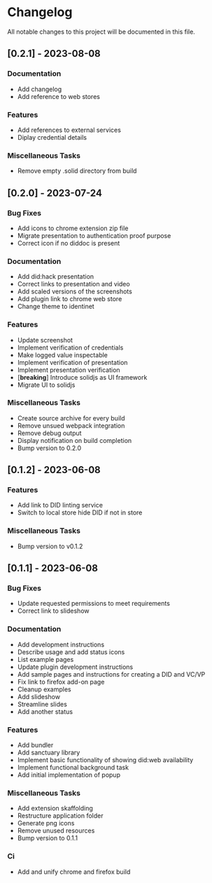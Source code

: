 # Changelog

All notable changes to this project will be documented in this file.

## [0.2.1] - 2023-08-08

### Documentation

- Add changelog
- Add reference to web stores

### Features

- Add references to external services
- Diplay credential details

### Miscellaneous Tasks

- Remove empty .solid directory from build

## [0.2.0] - 2023-07-24

### Bug Fixes

- Add icons to chrome extension zip file
- Migrate presentation to authentication proof purpose
- Correct icon if no diddoc is present

### Documentation

- Add did:hack presentation
- Correct links to presentation and video
- Add scaled versions of the screenshots
- Add plugin link to chrome web store
- Change theme to identinet

### Features

- Update screenshot
- Implement verification of credentials
- Make logged value inspectable
- Implement verification of presentation
- Implement presentation verification
- [**breaking**] Introduce solidjs as UI framework
- Migrate UI to solidjs

### Miscellaneous Tasks

- Create source archive for every build
- Remove unsued webpack integration
- Remove debug output
- Display notification on build completion
- Bump version to 0.2.0

## [0.1.2] - 2023-06-08

### Features

- Add link to DID linting service
- Switch to local store hide DID if not in store

### Miscellaneous Tasks

- Bump version to v0.1.2

## [0.1.1] - 2023-06-08

### Bug Fixes

- Update requested permissions to meet requirements
- Correct link to slideshow

### Documentation

- Add development instructions
- Describe usage and add status icons
- List example pages
- Update plugin development instructions
- Add sample pages and instructions for creating a DID and VC/VP
- Fix link to firefox add-on page
- Cleanup examples
- Add slideshow
- Streamline slides
- Add another status

### Features

- Add bundler
- Add sanctuary library
- Implement basic functionality of showing did:web availability
- Implement functional background task
- Add initial implementation of popup

### Miscellaneous Tasks

- Add extension skaffolding
- Restructure application folder
- Generate png icons
- Remove unused resources
- Bump version to 0.1.1

### Ci

- Add and unify chrome and firefox build

<!-- generated by git-cliff -->
